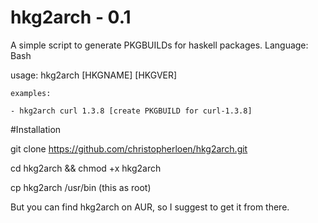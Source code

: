 # hkg2arch - 0.1
A simple script to generate PKGBUILDs for haskell packages. Language: Bash

usage: hkg2arch [HKGNAME] [HKGVER]
    
    examples:
    
    - hkg2arch curl 1.3.8 [create PKGBUILD for curl-1.3.8]

#Installation

git clone https://github.com/christopherloen/hkg2arch.git

cd hkg2arch && chmod +x hkg2arch

cp hkg2arch /usr/bin (this as root)

But you can find hkg2arch on AUR, so I suggest to get it from there.
